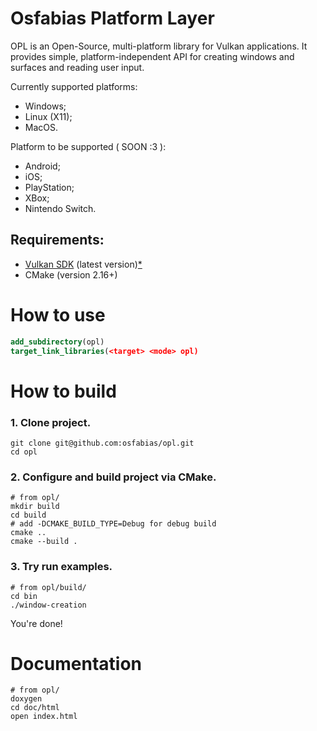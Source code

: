 # Osfabias Platform Layer
OPL is an Open-Source, multi-platform library for Vulkan applications.
It provides simple, platform-independent API for creating windows and
surfaces and reading user input.

Currently supported platforms:
- Windows;
- Linux (X11);
- MacOS.

Platform to be supported ( SOON :3 ):
- Android;
- iOS;
- PlayStation;
- XBox;
- Nintendo Switch.

## Requirements:
- [Vulkan SDK](https://vulkan.lunarg.com/sdk/home) (latest version)[*](https://github.com/osfabias/opl/issues/1)
- CMake (version 2.16+)

# How to use
```cmake
add_subdirectory(opl)
target_link_libraries(<target> <mode> opl)
```

# How to build
### 1. Clone project.
```shell
git clone git@github.com:osfabias/opl.git
cd opl
```

### 2. Configure and build project via CMake.
```shell
# from opl/
mkdir build
cd build
# add -DCMAKE_BUILD_TYPE=Debug for debug build
cmake ..
cmake --build .
```

### 3. Try run examples.
```shell
# from opl/build/
cd bin
./window-creation
```

You're done!
# Documentation
```shell
# from opl/
doxygen
cd doc/html
open index.html
```
